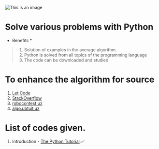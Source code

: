 ![This is an image](https://media.geeksforgeeks.org/wp-content/cdn-uploads/20200612153905/Python-Programming-Examples1.png)
# Solve various problems with Python

* Benefits *
> 1. Solution of examples in the average algorithm.
> 2. Python is solved from all topics of the programming language
> 3. The code can be downloaded and studied.

# To enhance the algorithm for source
1. [Let Code](https://leetcode.com/)
2. [StackOverflow](https://stackoverflow.com/)
3. [robocontest.uz](https://robocontest.uz/)
4. [algo.ubtuit.uz](https://algo.ubtuit.uz/)
# List of codes given.
1. Introduction - [The Python Tutorial](https://docs.python.org/3/tutorial/).:white_check_mark:
